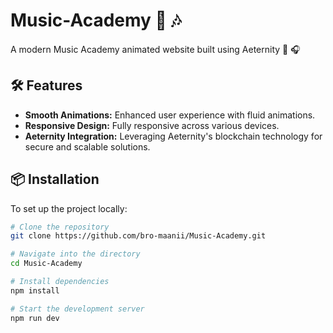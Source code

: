 # Music-Academy 🎵 🎶 

A modern Music Academy animated website built using Aeternity 🎼 🎧 

## 🛠️ Features

- **Smooth Animations:** Enhanced user experience with fluid animations.
- **Responsive Design:** Fully responsive across various devices.
- **Aeternity Integration:** Leveraging Aeternity's blockchain technology for secure and scalable solutions.

## 📦 Installation

To set up the project locally:

```bash
# Clone the repository
git clone https://github.com/bro-maanii/Music-Academy.git

# Navigate into the directory
cd Music-Academy

# Install dependencies
npm install

# Start the development server
npm run dev
